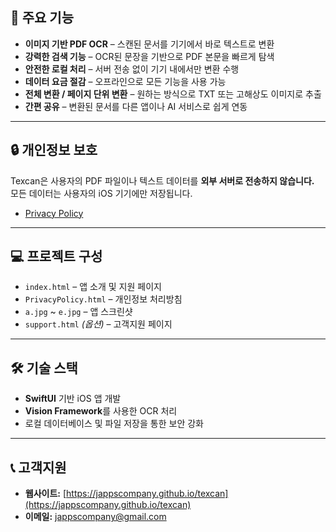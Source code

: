

## 🚀 주요 기능
- **이미지 기반 PDF OCR** – 스캔된 문서를 기기에서 바로 텍스트로 변환  
- **강력한 검색 기능** – OCR된 문장을 기반으로 PDF 본문을 빠르게 탐색  
- **안전한 로컬 처리** – 서버 전송 없이 기기 내에서만 변환 수행  
- **데이터 요금 절감** – 오프라인으로 모든 기능을 사용 가능  
- **전체 변환 / 페이지 단위 변환** – 원하는 방식으로 TXT 또는 고해상도 이미지로 추출  
- **간편 공유** – 변환된 문서를 다른 앱이나 AI 서비스로 쉽게 연동  

---

## 🔒 개인정보 보호
Texcan은 사용자의 PDF 파일이나 텍스트 데이터를 **외부 서버로 전송하지 않습니다.**  
모든 데이터는 사용자의 iOS 기기에만 저장됩니다.  

- [Privacy Policy](https://jappscompany.github.io/privacy.html)

---

## 💻 프로젝트 구성
- `index.html` – 앱 소개 및 지원 페이지  
- `PrivacyPolicy.html` – 개인정보 처리방침  
- `a.jpg` ~ `e.jpg` – 앱 스크린샷  
- `support.html` *(옵션)* – 고객지원 페이지  

---

## 🛠️ 기술 스택
- **SwiftUI** 기반 iOS 앱 개발  
- **Vision Framework**를 사용한 OCR 처리  
- 로컬 데이터베이스 및 파일 저장을 통한 보안 강화  

---

## 📞 고객지원
- **웹사이트:** [https://jappscompany.github.io/texcan](https://jappscompany.github.io/texcan)  
- **이메일:** [jappscompany@gmail.com](mailto:jappscompany@gmail.com)

